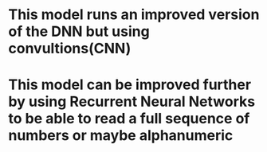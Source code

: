 # This model runs an improved version of the DNN but using convultions(CNN) 
# This model can be improved further by using Recurrent Neural Networks to be able to read a full sequence of numbers or maybe alphanumeric


